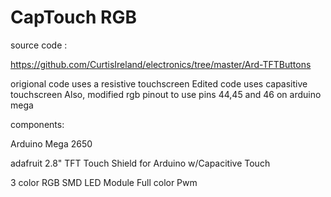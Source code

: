 # CapTouch RGB

source code :

https://github.com/CurtisIreland/electronics/tree/master/Ard-TFTButtons

origional code uses a resistive touchscreen
Edited code uses capasitive touchscreen
Also, modified rgb pinout to use pins 44,45 and 46 on arduino mega



components:

Arduino Mega 2650

adafruit 2.8" TFT Touch Shield for Arduino w/Capacitive Touch

3 color RGB SMD LED Module Full color Pwm

